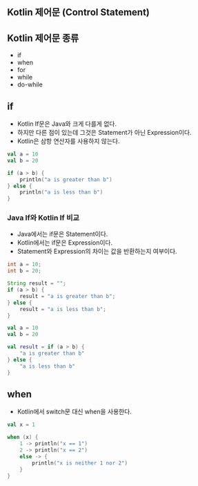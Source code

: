 ## Kotlin 제어문 (Control Statement)

## Kotlin 제어문 종류
- if
- when
- for
- while
- do-while

## if
- Kotlin If문은 Java와 크게 다를게 없다.
- 하지만 다른 점이 있는데 그것은 Statement가 아닌 Expression이다.
- Kotlin은 삼항 연산자를 사용하지 않는다.

```kotlin
val a = 10
val b = 20

if (a > b) {
    println("a is greater than b")
} else {
    println("a is less than b")
}
```

### Java If와 Kotlin If 비교
- Java에서는 if문은 Statement이다.
- Kotlin에서는 if문은 Expression이다.
- Statement와 Expression의 차이는 값을 반환하는지 여부이다.

```java
int a = 10;
int b = 20;

String result = "";
if (a > b) {
    result = "a is greater than b";
} else {
    result = "a is less than b";
}
```

```kotlin
val a = 10
val b = 20

val result = if (a > b) {
    "a is greater than b"
} else {
    "a is less than b"
}
```



## when
- Kotlin에서 switch문 대신 when을 사용한다.

```kotlin
val x = 1

when (x) {
    1 -> println("x == 1")
    2 -> println("x == 2")
    else -> {
        println("x is neither 1 nor 2")
    }
}
```
